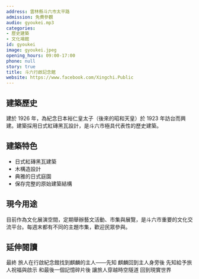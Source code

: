 ```yaml
---
address: 雲林縣斗六市太平路
admission: 免費參觀
audio: gyoukei.mp3
categories:
- 歷史建築
- 文化場館
id: gyoukei
image: gyoukei.jpeg
opening_hours: 09:00-17:00
phone: null
story: true
title: 斗六行啟記念館
website: https://www.facebook.com/Xingchi.Public
---
```


## 建築歷史

建於 1926 年，為紀念日本裕仁皇太子（後來的昭和天皇）於 1923 年訪台而興建。建築採用日式紅磚黑瓦設計，是斗六市極具代表性的歷史建築。

## 建築特色

- 日式紅磚黑瓦建築
- 木構造設計
- 典雅的日式庭園
- 保存完整的原始建築結構

## 現今用途

目前作為文化展演空間，定期舉辦藝文活動、市集與展覽，是斗六市重要的文化交流平台。每週末都有不同的主題市集，歡迎民眾參與。

## 延伸閱讀

最終
旅人在行啟紀念館找到麒麟的主人——先知
麒麟回到主人身旁後
先知給予旅人祝福與啟示
和最後一個記憶碎片後
讓旅人穿越時空隧道
回到現實世界
